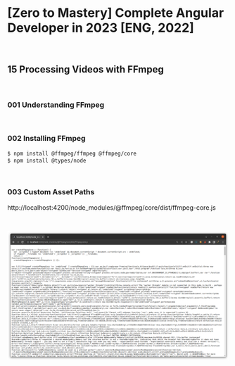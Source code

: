 # [Zero to Mastery] Complete Angular Developer in 2023 [ENG, 2022]

<br/>

## 15 Processing Videos with FFmpeg

<br/>

### 001 Understanding FFmpeg

<br/>

### 002 Installing FFmpeg

```
$ npm install @ffmpeg/ffmpeg @ffmpeg/core
$ npm install @types/node
```

<br/>

### 003 Custom Asset Paths

http://localhost:4200/node_modules/@ffmpeg/core/dist/ffmpeg-core.js

<br/>

![Application](/img/pic-m15-p01.png?raw=true)
